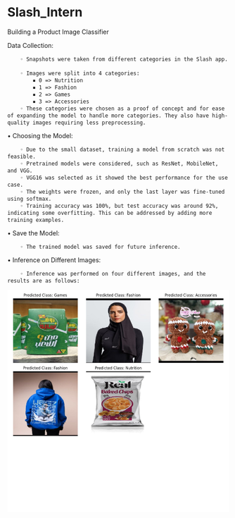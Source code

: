 # Slash_Intern
Building a Product Image Classifier


Data Collection:

        ◦ Snapshots were taken from different categories in the Slash app.
        
        ◦ Images were split into 4 categories:
            ▪ 0 => Nutrition
            ▪ 1 => Fashion
            ▪ 2 => Games
            ▪ 3 => Accessories
        ◦ These categories were chosen as a proof of concept and for ease of expanding the model to handle more categories. They also have high-quality images requiring less preprocessing.

• Choosing the Model:

        ◦ Due to the small dataset, training a model from scratch was not feasible.
        ◦ Pretrained models were considered, such as ResNet, MobileNet, and VGG.
        ◦ VGG16 was selected as it showed the best performance for the use case.
        ◦ The weights were frozen, and only the last layer was fine-tuned using softmax.
        ◦ Training accuracy was 100%, but test accuracy was around 92%, indicating some overfitting. This can be addressed by adding more training examples.
    
• Save the Model:
        
        ◦ The trained model was saved for future inference.
• Inference on Different Images:

        ◦ Inference was performed on four different images, and the results are as follows: 
![Alt Text](predictions_plot.png)
